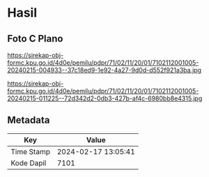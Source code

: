 # Hasil

## Foto C Plano

https://sirekap-obj-formc.kpu.go.id/4d0e/pemilu/pdpr/71/02/11/20/01/7102112001005-20240215-004933--37c18ed9-1e92-4a27-9d0d-d552f921a3ba.jpg

https://sirekap-obj-formc.kpu.go.id/4d0e/pemilu/pdpr/71/02/11/20/01/7102112001005-20240215-011225--72d342d2-0db3-427b-af4c-6980bb8e4315.jpg


## Metadata

| Key        | Value               |
| ---------- | ------------------- |
| Time Stamp | 2024-02-17 13:05:41 |
| Kode Dapil | 7101                |



